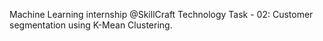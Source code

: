 Machine Learning internship @SkillCraft Technology Task - 02: Customer segmentation using K-Mean Clustering.
